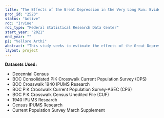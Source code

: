 ```yaml
---
title: "The Effects of the Great Depression in the Very Long Run: Evidence from Large-Scale Longitudinal Microdata"
proj_id: "2523"
status: "Active"
rdc: "Irvine"
rdc_type: "Federal Statistical Research Data Center"
start_year: "2021"
end_year: ""
pi: "Vellore Arthi"
abstract: "This study seeks to estimate the effects of the Great Depression through labor market channels in the short, medium, and long-run. The core of the project will examine labor market scarring. While the conditions at the time of labor market entry can have potentially lasting effects on career trajectories, life-course income, and the intergenerational transmission of wealth, recent work has focused on the relatively short-term consequences of graduating into a recession, largely because for recent downturns, timescale and privacy concerns together limit the data necessary for a comprehensive, life-course perspective. In this project, we overcome these limitations by turning to a setting that is both intrinsically important, and which allows us visibility into issues of long-run scarring: the Great Depression. Specifically, we estimate the age-at-exposure effect of the Great Depression over the life-course, and seek to understand how this key historical event shaped career trajectories, occupational mobility, and intergenerational opportunity."
layout: project
---
```


**Datasets Used:**

  - Decennial Census 
  - BOC Consolidated PIK Crosswalk Current Population Survey (CPS) 
  - BOC Crosswalk 1940 IPUMS Research 
  - BOC PIK Crosswalk Current Population Survey-ASEC (CPS) 
  - BOC PIK Crosswalk Census Unedited File (CUF) 
  - 1940 IPUMS Research 
  - Census IPUMS Research 
  - Current Population Survey March Supplement 

